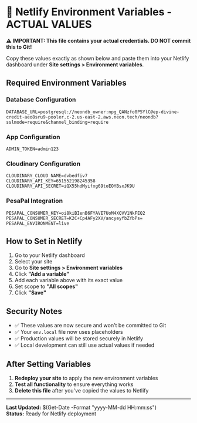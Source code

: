 # 🔐 Netlify Environment Variables - ACTUAL VALUES

**⚠️ IMPORTANT: This file contains your actual credentials. DO NOT commit this to Git!**

Copy these values exactly as shown below and paste them into your Netlify dashboard under **Site settings > Environment variables**.

## Required Environment Variables

### Database Configuration

```
DATABASE_URL=postgresql://neondb_owner:npg_QANzfo0P5YlC@ep-divine-credit-aeo8sru9-pooler.c-2.us-east-2.aws.neon.tech/neondb?sslmode=require&channel_binding=require
```

### App Configuration

```
ADMIN_TOKEN=admin123
```

### Cloudinary Configuration

```
CLOUDINARY_CLOUD_NAME=dvbedfiv7
CLOUDINARY_API_KEY=651552198245358
CLOUDINARY_API_SECRET=iQX55hdMyifxg69toEOYBsxJK9U
```

### PesaPal Integration

```
PESAPAL_CONSUMER_KEY=oi8kiBIenB6FYAVE7UoM4XQVV1NkFEQ2
PESAPAL_CONSUMER_SECRET=K2C+Cp4AFy2XV/ancyeyfbZYbPs=
PESAPAL_ENVIRONMENT=live
```

## How to Set in Netlify

1. Go to your Netlify dashboard
2. Select your site
3. Go to **Site settings > Environment variables**
4. Click **"Add a variable"**
5. Add each variable above with its exact value
6. Set scope to **"All scopes"**
7. Click **"Save"**

## Security Notes

- ✅ These values are now secure and won't be committed to Git
- ✅ Your `env.local` file now uses placeholders
- ✅ Production values will be stored securely in Netlify
- ✅ Local development can still use actual values if needed

## After Setting Variables

1. **Redeploy your site** to apply the new environment variables
2. **Test all functionality** to ensure everything works
3. **Delete this file** after you've copied the values to Netlify

---

**Last Updated:** $(Get-Date -Format "yyyy-MM-dd HH:mm:ss")  
**Status:** Ready for Netlify deployment
